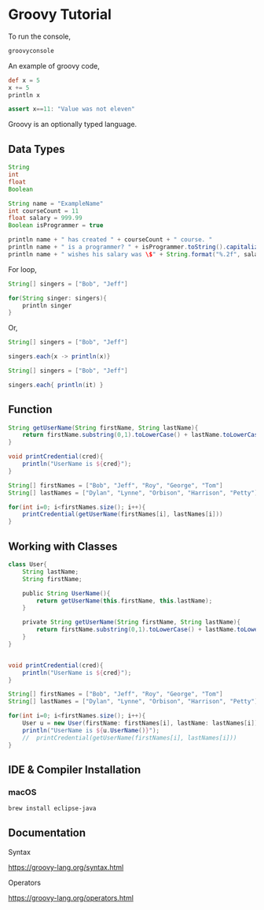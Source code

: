# Groovy Tutorial

To run the console,

```bash
groovyconsole
```

An example of groovy code,

```groovy
def x = 5
x += 5
println x

assert x==11: "Value was not eleven"
```

Groovy is an optionally typed language.

## Data Types

```groovy
String
int
float
Boolean
```

```groovy
String name = "ExampleName"
int courseCount = 11
float salary = 999.99
Boolean isProgrammer = true

println name + " has created " + courseCount + " course. "
println name + " is a programmer? " + isProgrammer.toString().capitalize()
println name + " wishes his salary was \$" + String.format("%.2f", salary)
```

For loop,

```groovy
String[] singers = ["Bob", "Jeff"]

for(String singer: singers){
    println singer
}
```

Or,

```groovy
String[] singers = ["Bob", "Jeff"]

singers.each{x -> println(x)}
```

```groovy
String[] singers = ["Bob", "Jeff"]

singers.each{ println(it) }
```

## Function

```groovy
String getUserName(String firstName, String lastName){
    return firstName.substring(0,1).toLowerCase() + lastName.toLowerCase();
}

void printCredential(cred){
    println("UserName is ${cred}");
}

String[] firstNames = ["Bob", "Jeff", "Roy", "George", "Tom"]
String[] lastNames = ["Dylan", "Lynne", "Orbison", "Harrison", "Petty"]

for(int i=0; i<firstNames.size(); i++){
    printCredential(getUserName(firstNames[i], lastNames[i]))
}
```

## Working with Classes

```groovy
class User{
    String lastName;
    String firstName;

    public String UserName(){
        return getUserName(this.firstName, this.lastName);
    }

    private String getUserName(String firstName, String lastName){
        return firstName.substring(0,1).toLowerCase() + lastName.toLowerCase();
    }
}


void printCredential(cred){
    println("UserName is ${cred}");
}

String[] firstNames = ["Bob", "Jeff", "Roy", "George", "Tom"]
String[] lastNames = ["Dylan", "Lynne", "Orbison", "Harrison", "Petty"]

for(int i=0; i<firstNames.size(); i++){
    User u = new User(firstName: firstNames[i], lastName: lastNames[i]);
    println("UserName is ${u.UserName()}");
    //  printCredential(getUserName(firstNames[i], lastNames[i]))
}
```

## IDE & Compiler Installation

### macOS

```bash
brew install eclipse-java
```

## Documentation

Syntax

<https://groovy-lang.org/syntax.html>

Operators

<https://groovy-lang.org/operators.html>
